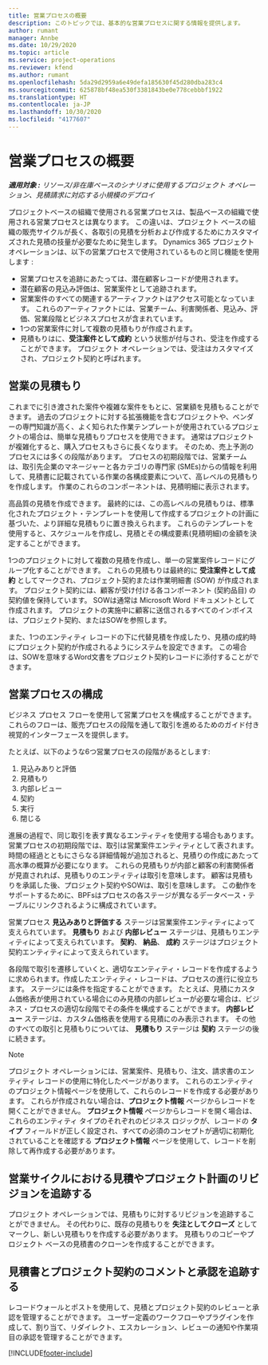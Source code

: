 ```yaml
---
title: 営業プロセスの概要
description: このトピックでは、基本的な営業プロセスに関する情報を提供します。
author: rumant
manager: Annbe
ms.date: 10/29/2020
ms.topic: article
ms.service: project-operations
ms.reviewer: kfend
ms.author: rumant
ms.openlocfilehash: 5da29d2959a6e49defa185630f45d280dba283c4
ms.sourcegitcommit: 625878bf48ea530f3381843be0e778cebbbf1922
ms.translationtype: HT
ms.contentlocale: ja-JP
ms.lasthandoff: 10/30/2020
ms.locfileid: "4177607"
---
```

# <a name="sales-process-overview"></a>営業プロセスの概要

_**適用対象 :** リソース/非在庫ベースのシナリオに使用するプロジェクト オペレーション、見積請求に対応する小規模のデプロイ_

プロジェクトベースの組織で使用される営業プロセスは、製品ベースの組織で使用される営業プロセスとは異なります。 この違いは、プロジェクト ベースの組織の販売サイクルが長く、各取引の見積を分析および作成するためにカスタマイズされた見積の技量が必要なために発生します。 Dynamics 365 プロジェクト オペレーションは、以下の営業プロセスで使用されているものと同じ機能を使用します :

- 営業プロセスを追跡にあたっては、潜在顧客レコードが使用されます。
- 潜在顧客の見込み評価は、営業案件として追跡されます。
- 営業案件のすべての関連するアーティファクトはアクセス可能となっています。 これらのアーティファクトには、営業チーム、利害関係者、見込み、評価、営業段階とビジネスプロセスが含まれています。
- 1つの営業案件に対して複数の見積もりが作成されます。
- 見積もりはに、**受注案件として成約** という状態が付与され、受注を作成することができます。 プロジェクト オペレーションでは、受注はカスタマイズされ、プロジェクト契約と呼ばれます。

## <a name="estimate-a-sale"></a>営業の見積もり
これまでに引き渡された案件や複雑な案件をもとに、営業額を見積もることができます。 過去のプロジェクトに対する拡張機能を含むプロジェクトや、ベンダーの専門知識が高く、よく知られた作業テンプレートが使用されているプロジェクトの場合は、簡単な見積もりプロセスを使用できます。 通常はプロジェクトが複雑化すると、購入プロセスもさらに長くなります。 そのため、売上予測のプロセスには多くの段階があります。 プロセスの初期段階では、営業チームは、取引先企業のマネージャーと各カテゴリの専門家 (SMEs)からの情報を利用して、見積書に記載されている作業の各構成要素について、高レベルの見積もりを作成します。 作業のこれらのコンポーネントは、見積明細に表示されます。 

高品質の見積を作成できます。 最終的には、この高レベルの見積もりは、標準化されたプロジェクト・テンプレートを使用して作成するプロジェクトの計画に基づいた、より詳細な見積もりに置き換えられます。 これらのテンプレートを使用すると、スケジュールを作成し、見積とその構成要素(見積明細)の金額を決定することができます。 

1つのプロジェクトに対して複数の見積を作成し、単一の営業案件レコードにグループ化することができます。 これらの見積もりは最終的に **受注案件として成約** としてマークされ、プロジェクト契約または作業明細書 (SOW) が作成されます。 プロジェクト契約には、顧客が受け付ける各コンポーネント (契約品目) の契約値を保持しています。 SOWは通常は Microsoft Word ドキュメントとして作成されます。 プロジェクトの実施中に顧客に送信されるすべてのインボイスは、プロジェクト契約、またはSOWを参照します。

また、1つのエンティティ レコードの下に代替見積を作成したり、見積の成約時にプロジェクト契約が作成されるようにシステムを設定できます。 この場合は、SOWを意味するWord文書をプロジェクト契約レコードに添付することができます。

## <a name="configure-the-sales-process"></a>営業プロセスの構成
ビジネス プロセス フローを使用して営業プロセスを構成することができます。 これらのフローは、販売プロセスの段階を通して取引を進めるためのガイド付き視覚的インターフェースを提供します。

たとえば、以下のような6つ営業プロセスの段階があるとします:

1. 見込みありと評価
2. 見積もり
3. 内部レビュー
4. 契約 
5. 実行
6. 閉じる​​
 
進展の過程で、同じ取引を表す異なるエンティティを使用する場合もあります。 営業プロセスの初期段階では、取引は営業案件エンティティとして表されます。 時間の経過とともにさらなる詳細情報が追加されると、見積りの作成にあたって高水準の概算が必要になります。 これらの見積もりが内部と顧客の利害関係者が見直されれば、見積もりのエンティティは取引を意味します。 顧客は見積もりを承諾した後、プロジェクト契約やSOWは、取引を意味します。 この動作をサポートするために、BPFsはプロセスの各ステージが異なるデータベース・テーブルにリンクされるように構成されています。

営業プロセス **見込みありと評価する** ステージは営業案件エンティティによって支えられています。 **見積もり** および **内部レビュー** ステージは、見積もりエンティティによって支えられています。 **契約**、 **納品**、 **成約** ステージはプロジェクト契約エンティティによって支えられています。

各段階で取引を遷移していくと、適切なエンティティ・レコードを作成するように求められます。作成したエンティティ・レコードは、プロセスの進行に役立ちます。 ステージには条件を指定することができます。 たとえば、見積にカスタム価格表が使用されている場合にのみ見積の内部レビューが必要な場合は、ビジネス・プロセスの適切な段階でその条件を構成することができます。 **内部レビュー** ステージは、カスタム価格表を使用する見積にのみ表示されます。 その他のすべての取引と見積もりについては、 **見積もり** ステージは **契約** ステージの後に続きます。

> [!NOTE]
> プロジェクト オペレーションには、営業案件、見積もり、注文、請求書のエンティティ レコードの使用に特化したページがあります。 これらのエンティティのプロジェクト情報ページを使用して、これらのレコードを作成する必要があります。 これらが作成されない場合は、**プロジェクト情報** ページからレコードを開くことができません。 **プロジェクト情報** ページからレコードを開く場合は、これらのエンティティ タイプのそれぞれのビジネス ロジックが、レコードの **タイプ** フィールドが正しく設定され、すべての必須のコンセプトが適切に初期化されていることを確認する **プロジェクト情報** ページを使用して、レコードを削除して再作成する必要があります。


## <a name="track-revisions-to-quotes-and-project-plans-in-the-sales-cycle"></a>営業サイクルにおける見積やプロジェクト計画のリビジョンを追跡する
プロジェクト オペレーションでは、見積もりに対するリビジョンを追跡することができません。 その代わりに、既存の見積もりを **失注としてクローズ** としてマークし、新しい見積もりを作成する必要があります。 見積もりのコピーやプロジェクト ベースの見積書のクローンを作成することができます。

## <a name="track-comments-and-approvals-of-quotes-and-project-contracts"></a>見積書とプロジェクト契約のコメントと承認を追跡する
レコードウォールとポストを使用して、見積とプロジェクト契約のレビューと承認を管理することができます。 ユーザー定義のワークフローやプラグインを作成して、割り当て、リダイレクト、エスカレーション、レビューの通知や作業項目の承認を管理することができます。


[!INCLUDE[footer-include](../includes/footer-banner.md)]